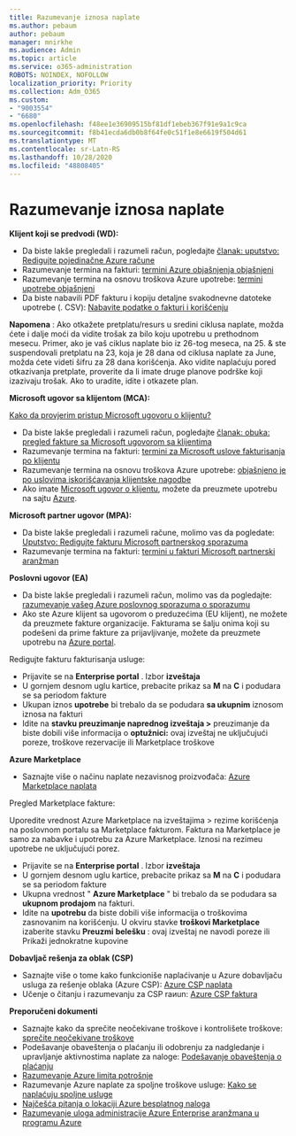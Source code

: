 ```yaml
---
title: Razumevanje iznosa naplate
ms.author: pebaum
author: pebaum
manager: mnirkhe
ms.audience: Admin
ms.topic: article
ms.service: o365-administration
ROBOTS: NOINDEX, NOFOLLOW
localization_priority: Priority
ms.collection: Adm_O365
ms.custom:
- "9003554"
- "6680"
ms.openlocfilehash: f48ee1e36909515bf81df1ebeb367f91e9a1c9ca
ms.sourcegitcommit: f8b41ecda6db0b8f64fe0c51f1e8e6619f504d61
ms.translationtype: MT
ms.contentlocale: sr-Latn-RS
ms.lasthandoff: 10/28/2020
ms.locfileid: "48808405"
---
```

# <a name="understand-billing-amount"></a>Razumevanje iznosa naplate

**Klijent koji se predvodi (WD):**

- Da biste lakše pregledali i razumeli račun, pogledajte [članak: uputstvo: Redigujte pojedinačne Azure račune](https://docs.microsoft.com/azure/cost-management-billing/understand/review-individual-bill?WT.mc_id=Portal-Microsoft_Azure_Support)
- Razumevanje termina na fakturi: [termini Azure objašnjenja objašnjeni](https://docs.microsoft.com/azure/cost-management-billing/understand/understand-invoice?WT.mc_id=Portal-Microsoft_Azure_Support)
- Razumevanje termina na osnovu troškova Azure upotrebe: [termini upotrebe objašnjeni](https://docs.microsoft.com/azure/cost-management-billing/understand/understand-usage?WT.mc_id=Portal-Microsoft_Azure_Support)
- Da biste nabavili PDF fakturu i kopiju detaljne svakodnevne datoteke upotrebe (. CSV): [Nabavite podatke o fakturi i korišćenju](https://docs.microsoft.com/azure/billing/billing-download-azure-invoice-daily-usage-date?WT.mc_id=Portal-Microsoft_Azure_Support)

**Napomena** : Ako otkažete pretplatu/resurs u sredini ciklusa naplate, možda ćete i dalje moći da vidite trošak za bilo koju upotrebu u prethodnom mesecu. Primer, ako je vaš ciklus naplate bio iz 26-tog meseca, na 25. & ste suspendovali pretplatu na 23, koja je 28 dana od ciklusa naplate za June, možda ćete videti šifru za 28 dana korišćenja. Ako vidite naplaćuju pored otkazivanja pretplate, proverite da li imate druge planove podrške koji izazivaju trošak. Ako to uradite, idite i otkazete plan.

**Microsoft ugovor sa klijentom (MCA):**

[Kako da provjerim pristup Microsoft ugovoru o klijentu?](https://docs.microsoft.com/azure/cost-management-billing/manage/download-azure-invoice-daily-usage-date?WT.mc_id=Portal-Microsoft_Azure_Support#check-access-to-a-microsoft-customer-agreement)

- Da biste lakše pregledali i razumeli račun, pogledajte [članak: obuka: pregled fakture sa Microsoft ugovorom sa klijentima](https://docs.microsoft.com/azure/cost-management-billing/understand/review-customer-agreement-bill?WT.mc_id=Portal-Microsoft_Azure_Support)
- Razumevanje termina na fakturi: [termini za Microsoft uslove fakturisanja po klijentu](https://docs.microsoft.com/azure/cost-management-billing/understand/mca-understand-your-invoice?WT.mc_id=Portal-Microsoft_Azure_Support)
- Razumevanje termina na osnovu troškova Azure upotrebe: [objašnjeno je po uslovima iskorišćavanja klijentske nagodbe](https://docs.microsoft.com/azure/cost-management-billing/understand/mca-understand-your-usage?WT.mc_id=Portal-Microsoft_Azure_Support)
- Ako imate [Microsoft ugovor o klijentu](https://docs.microsoft.com/azure/cost-management-billing/manage/download-azure-invoice-daily-usage-date?WT.mc_id=Portal-Microsoft_Azure_Support#check-access-to-a-microsoft-customer-agreement), možete da preuzmete upotrebu na sajtu [Azure](https://portal.azure.com/).

**Microsoft partner ugovor (MPA):**

- Da biste lakše pregledali i razumeli račune, molimo vas da pogledate: [Uputstvo: Redigujte fakturu Microsoft partnerskog sporazuma](https://docs.microsoft.com/azure/cost-management-billing/understand/review-partner-agreement-bill?WT.mc_id=Portal-Microsoft_Azure_Support)
- Razumevanje termina na fakturi: [termini u fakturi Microsoft partnerski aranžman](https://docs.microsoft.com/azure/cost-management-billing/understand/mpa-invoice-terms?WT.mc_id=Portal-Microsoft_Azure_Support)

**Poslovni ugovor (EA)**

- Da biste lakše pregledali i razumeli račun, molimo vas da pogledajte: [razumevanje vašeg Azure poslovnog sporazuma o sporazumu](https://docs.microsoft.com/azure/cost-management-billing/understand/review-enterprise-agreement-bill?WT.mc_id=Portal-Microsoft_Azure_Support)
- Ako ste Azure klijent sa ugovorom o preduzećima (EU klijent), ne možete da preuzmete fakture organizacije. Fakturama se šalju onima koji su podešeni da prime fakture za prijavljivanje, možete da preuzmete upotrebu na [Azure portal](https://portal.azure.com/).

Redigujte fakturu fakturisanja usluge:

- Prijavite se na **Enterprise portal** . Izbor **izveštaja**
- U gornjem desnom uglu kartice, prebacite prikaz sa **M** na **C** i podudara se sa periodom fakture
- Ukupan iznos **upotrebe** bi trebalo da se podudara **sa ukupnim** iznosom iznosa na fakturi
- Idite na **stavku preuzimanje naprednog izveštaja >** preuzimanje da biste dobili više informacija o **optužnici:** ovaj izveštaj ne uključujući poreze, troškove rezervacije ili Marketplace troškove

**Azure Marketplace**

- Saznajte više o načinu naplate nezavisnog proizvođača: [Azure Marketplace naplata](https://docs.microsoft.com/azure/billing/billing-understand-your-azure-marketplace-charges?WT.mc_id=Portal-Microsoft_Azure_Support)

Pregled Marketplace fakture:

Uporedite vrednost Azure Marketplace na izveštajima > rezime korišćenja na poslovnom portalu sa Marketplace fakturom. Faktura na Marketplace je samo za nabavke i upotrebu za Azure Marketplace. Iznosi na rezimeu upotrebe ne uključujući porez.

- Prijavite se na **Enterprise portal** . Izbor **izveštaja**
- U gornjem desnom uglu kartice, prebacite prikaz sa **M** na **C** i podudara se sa periodom fakture
- Ukupna vrednost " **Azure Marketplace** " bi trebalo da se podudara sa **ukupnom prodajom** na fakturi.
- Idite na **upotrebu** da biste dobili više informacija o troškovima zasnovanim na korišćenju. U okviru stavke **troškovi Marketplace** izaberite stavku **Preuzmi** **belešku** : ovaj izveštaj ne navodi poreze ili Prikaži jednokratne kupovine

**Dobavljač rešenja za oblak (CSP)**

- Saznajte više o tome kako funkcioniše naplaćivanje u Azure dobavljaču usluga za rešenje oblaka (Azure CSP): [Azure CSP naplata](https://docs.microsoft.com/azure/cloud-solution-provider/billing/azure-csp-billing-overview?WT.mc_id=Portal-Microsoft_Azure_Support)
- Učenje o čitanju i razumevanju za CSP raиun: [Azure CSP faktura](https://docs.microsoft.com/azure/cloud-solution-provider/billing/azure-csp-invoice?WT.mc_id=Portal-Microsoft_Azure_Support)

**Preporučeni dokumenti**

- Saznajte kako da sprečite neočekivane troškove i kontrolišete troškove: [sprečite neočekivane troškove](https://docs.microsoft.com/azure/cost-management-billing/manage/getting-started?WT.mc_id=Portal-Microsoft_Azure_Support)
- Podešavanje obaveštenja o plaćanju ili odobrenju za nadgledanje i upravljanje aktivnostima naplate za naloge: [Podešavanje obaveštenja o plaćanju](https://docs.microsoft.com/azure/cost-management-billing/costs/cost-mgt-alerts-monitor-usage-spending?WT.mc_id=Portal-Microsoft_Azure_Support)
- [Razumevanje Azure limita potrošnje](https://docs.microsoft.com/azure/cost-management-billing/manage/spending-limit?WT.mc_id=Portal-Microsoft_Azure_Support)
- Razumevanje Azure naplate za spoljne troškove usluge: [Kako se naplaćuju spoljne usluge](https://docs.microsoft.com/azure/cost-management-billing/understand/understand-azure-marketplace-charges?WT.mc_id=Portal-Microsoft_Azure_Support)
- [Najčešća pitanja o lokaciji Azure besplatnog naloga](https://azure.microsoft.com/free/free-account-faq/)
- [Razumevanje uloga administracije Azure Enterprise aranžmana u programu Azure](https://docs.microsoft.com/azure/cost-management-billing/manage/understand-ea-roles?WT.mc_id=Portal-Microsoft_Azure_Support)